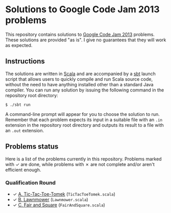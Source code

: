 # Solutions to Google Code Jam 2013 problems

This repository contains solutions to [Google Code Jam 2013][1] problems. These solutions are provided "as is". I give no guarantees that they will work as expected.

## Instructions

The solutions are written in [Scala][2] and are accompanied by a [sbt][3] launch script that allows users to quickly compile and run Scala source code, without the need to have anything installed other than a standard Java compiler. You can run any solution by issuing the following command in the repository root directory:

    $ ./sbt run

A command-line prompt will appear for you to choose the solution to run. Remember that each problem expects its input in a suitable file with an `.in` extension in the repository root directory and outputs its result to a file with an `.out` extension.

## Problems status

Here is a list of the problems currently in this repository. Problems marked with ✓ are done, while problems with ✗ are not complete and/or aren't efficient enough.

### Qualification Round

* ✓ [A. Tic-Tac-Toe-Tomek][qualA] (`TicTacToeTomek.scala`)
* ✓ [B. Lawnmower][qualB] (`Lawnmower.scala`)
* ✓ [C. Fair and Square][qualC] (`FairAndSquare.scala`)

[1]: https://code.google.com/codejam
[2]: http://www.scala-lang.org
[3]: http://www.scala-sbt.org
[qualA]: https://code.google.com/codejam/contest/2270488/dashboard#s=p0
[qualB]: https://code.google.com/codejam/contest/2270488/dashboard#s=p1
[qualC]: https://code.google.com/codejam/contest/2270488/dashboard#s=p2
